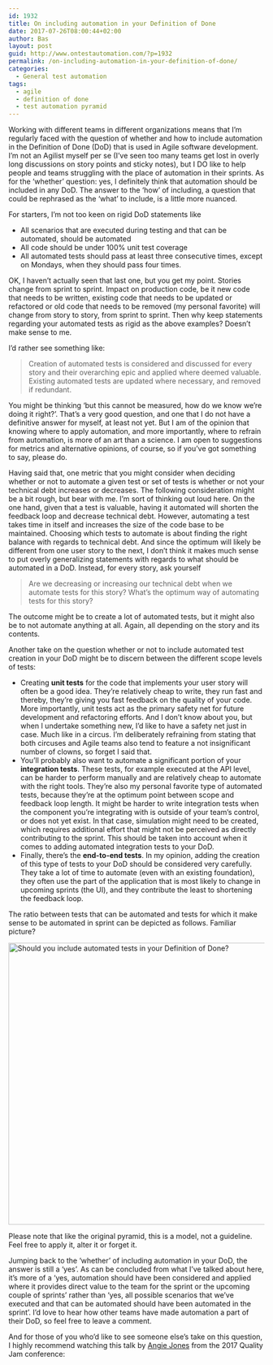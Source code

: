 ```yaml
---
id: 1932
title: On including automation in your Definition of Done
date: 2017-07-26T08:00:44+02:00
author: Bas
layout: post
guid: http://www.ontestautomation.com/?p=1932
permalink: /on-including-automation-in-your-definition-of-done/
categories:
  - General test automation
tags:
  - agile
  - definition of done
  - test automation pyramid
---
```

Working with different teams in different organizations means that I&#8217;m regularly faced with the question of whether and how to include automation in the Definition of Done (DoD) that is used in Agile software development. I&#8217;m not an Agilist myself per se (I&#8217;ve seen too many teams get lost in overly long discussions on story points and sticky notes), but I DO like to help people and teams struggling with the place of automation in their sprints. As for the &#8216;whether&#8217; question: yes, I definitely think that automation should be included in any DoD. The answer to the &#8216;how&#8217; of including, a question that could be rephrased as the &#8216;what&#8217; to include, is a little more nuanced. 

For starters, I&#8217;m not too keen on rigid DoD statements like

  * All scenarios that are executed during testing and that can be automated, should be automated
  * All code should be under 100% unit test coverage
  * All automated tests should pass at least three consecutive times, except on Mondays, when they should pass four times.

OK, I haven&#8217;t actually seen that last one, but you get my point. Stories change from sprint to sprint. Impact on production code, be it new code that needs to be written, existing code that needs to be updated or refactored or old code that needs to be removed (my personal favorite) will change from story to story, from sprint to sprint. Then why keep statements regarding your automated tests as rigid as the above examples? Doesn&#8217;t make sense to me.

I&#8217;d rather see something like:

> Creation of automated tests is considered and discussed for every story and their overarching epic and applied where deemed valuable. Existing automated tests are updated where necessary, and removed if redundant.

You might be thinking &#8216;but this cannot be measured, how do we know we&#8217;re doing it right?&#8217;. That&#8217;s a very good question, and one that I do not have a definitive answer for myself, at least not yet. But I am of the opinion that knowing where to apply automation, and more importantly, where to refrain from automation, is more of an art than a science. I am open to suggestions for metrics and alternative opinions, of course, so if you&#8217;ve got something to say, please do.

Having said that, one metric that you might consider when deciding whether or not to automate a given test or set of tests is whether or not your technical debt increases or decreases. The following consideration might be a bit rough, but bear with me. I&#8217;m sort of thinking out loud here. On the one hand, given that a test is valuable, having it automated will shorten the feedback loop and decrease technical debt. However, automating a test takes time in itself and increases the size of the code base to be maintained. Choosing which tests to automate is about finding the right balance with regards to technical debt. And since the optimum will likely be different from one user story to the next, I don&#8217;t think it makes much sense to put overly generalizing statements with regards to what should be automated in a DoD. Instead, for every story, ask yourself

> Are we decreasing or increasing our technical debt when we automate tests for this story? What&#8217;s the optimum way of automating tests for this story?

The outcome might be to create a lot of automated tests, but it might also be to not automate anything at all. Again, all depending on the story and its contents.

Another take on the question whether or not to include automated test creation in your DoD might be to discern between the different scope levels of tests:

  * Creating **unit tests** for the code that implements your user story will often be a good idea. They&#8217;re relatively cheap to write, they run fast and thereby, they&#8217;re giving you fast feedback on the quality of your code. More importantly, unit tests act as the primary safety net for future development and refactoring efforts. And I don&#8217;t know about you, but when I undertake something new, I&#8217;d like to have a safety net just in case. Much like in a circus. I&#8217;m deliberately refraining from stating that both circuses and Agile teams also tend to feature a not insignificant number of clowns, so forget I said that.
  * You&#8217;ll probably also want to automate a significant portion of your **integration tests**. These tests, for example executed at the API level, can be harder to perform manually and are relatively cheap to automate with the right tools. They&#8217;re also my personal favorite type of automated tests, because they&#8217;re at the optimum point between scope and feedback loop length. It might be harder to write integration tests when the component you&#8217;re integrating with is outside of your team&#8217;s control, or does not yet exist. In that case, simulation might need to be created, which requires additional effort that might not be perceived as directly contributing to the sprint. This should be taken into account when it comes to adding automated integration tests to your DoD.
  * Finally, there&#8217;s the **end-to-end tests**. In my opinion, adding the creation of this type of tests to your DoD should be considered very carefully. They take a lot of time to automate (even with an existing foundation), they often use the part of the application that is most likely to change in upcoming sprints (the UI), and they contribute the least to shortening the feedback loop.

The ratio between tests that can be automated and tests for which it make sense to be automated in sprint can be depicted as follows. Familiar picture?

<a href="http://www.ontestautomation.com/?attachment_id=1933" rel="attachment wp-att-1933"><img src="http://www.ontestautomation.com/wp-content/uploads/2017/07/automation_dod.png" alt="Should you include automated tests in your Definition of Done?" width="1173" height="555" class="aligncenter size-full wp-image-1933" srcset="https://www.ontestautomation.com/wp-content/uploads/2017/07/automation_dod.png 1173w, https://www.ontestautomation.com/wp-content/uploads/2017/07/automation_dod-300x142.png 300w, https://www.ontestautomation.com/wp-content/uploads/2017/07/automation_dod-768x363.png 768w, https://www.ontestautomation.com/wp-content/uploads/2017/07/automation_dod-1024x485.png 1024w" sizes="(max-width: 1173px) 100vw, 1173px" /></a>

Please note that like the original pyramid, this is a model, not a guideline. Feel free to apply it, alter it or forget it.

Jumping back to the &#8216;whether&#8217; of including automation in your DoD, the answer is still a &#8216;yes&#8217;. As can be concluded from what I&#8217;ve talked about here, it&#8217;s more of a &#8216;yes, automation should have been considered and applied where it provides direct value to the team for the sprint or the upcoming couple of sprints&#8217; rather than &#8216;yes, all possible scenarios that we&#8217;ve executed and that can be automated should have been automated in the sprint&#8217;. I&#8217;d love to hear how other teams have made automation a part of their DoD, so feel free to leave a comment.

And for those of you who&#8217;d like to see someone else&#8217;s take on this question, I highly recommend watching this talk by <a href="http://angiejones.tech/" target="_blank">Angie Jones</a> from the 2017 Quality Jam conference:  
<span class="embed-youtube" style="text-align:center; display: block;"></span>